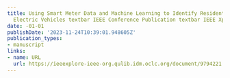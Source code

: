 ```yaml
---
title: Using Smart Meter Data and Machine Learning to Identify Residential Light-duty
  Electric Vehicles textbar IEEE Conference Publication textbar IEEE Xplore
date: -01-01
publishDate: '2023-11-24T10:39:01.948605Z'
publication_types:
- manuscript
links:
- name: URL
  url: https://ieeexplore-ieee-org.qulib.idm.oclc.org/document/9794221
---
```

